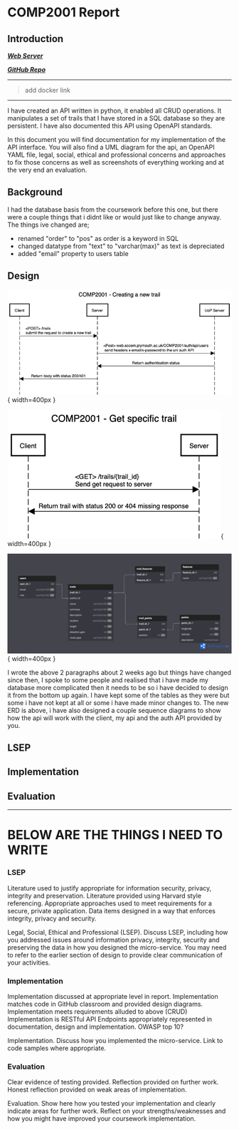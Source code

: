 # COMP2001 Report

## Introduction

[**_Web Server_**](http://cent-5-534.uopnet.plymouth.ac.uk/COMP2001/BMannino)

[**_GitHub Repo_**](https://github.com/bobbymannino/comp2001-report)

---

> add docker link

---

I have created an API written in python, it enabled all CRUD operations. It manipulates a set of trails that I have stored in a SQL database so they are persistent. I have also documented this API using OpenAPI standards.

In this document you will find documentation for my implementation of the API interface. You will also find a UML diagram for the api, an OpenAPI YAML file, legal, social, ethical and professional concerns and approaches to fix those concerns as well as screenshots of everything working and at the very end an evaluation.

## Background

I had the database basis from the coursework before this one, but there were a couple things that i didnt like or would just like to change anyway. The things ive changed are;

- renamed "order" to "pos" as order is a keyword in SQL
- changed datatype from "text" to "varchar(max)" as text is depreciated
- added "email" property to users table

## Design

![Sequence Diagram - New Trail](./sequence-diagram-new-trail.png){ width=400px }

![Sequence Diagram - Get Trail](./sequence-diagram-get-trail.png){ width=400px }

![ERD](./erd.png){ width=400px }

I wrote the above 2 paragraphs about 2 weeks ago but things have changed since then, I spoke to some people and realised that i have made my database more complicated then it needs to be so i have decided to design it from the bottom up again. I have kept some of the tables as they were but some i have not kept at all or some i have made minor changes to. The new ERD is above, i have also designed a couple sequence diagrams to show how the api will work with the client, my api and the auth API provided by you.

## LSEP

## Implementation

## Evaluation

---

# BELOW ARE THE THINGS I NEED TO WRITE

### LSEP

Literature used to justify appropriate for information security, privacy, integrity and preservation.
Literature provided using Harvard style referencing.
Appropriate approaches used to meet requirements for a secure, private application.
Data items designed in a way that enforces integrity, privacy and security.

Legal, Social, Ethical and Professional (LSEP). Discuss LSEP, including how you addressed
issues around information privacy, integrity, security and preserving the data in how you
designed the micro-service. You may need to refer to the earlier section of design to provide
clear communication of your activities.

### Implementation

Implementation discussed at appropriate level in report.
Implementation matches code in GitHub classroom and provided design diagrams.
Implementation meets requirements alluded to above (CRUD)
Implementation is RESTful API
Endpoints appropriately represented in documentation, design and implementation.
OWASP top 10?

Implementation. Discuss how you implemented the micro-service. Link to code samples
where appropriate.

### Evaluation

Clear evidence of testing provided.
Reflection provided on further work.
Honest reflection provided on weak areas of implementation.

Evaluation. Show here how you tested your implementation and clearly indicate areas for
further work. Reflect on your strengths/weaknesses and how you might have improved your
coursework implementation.
